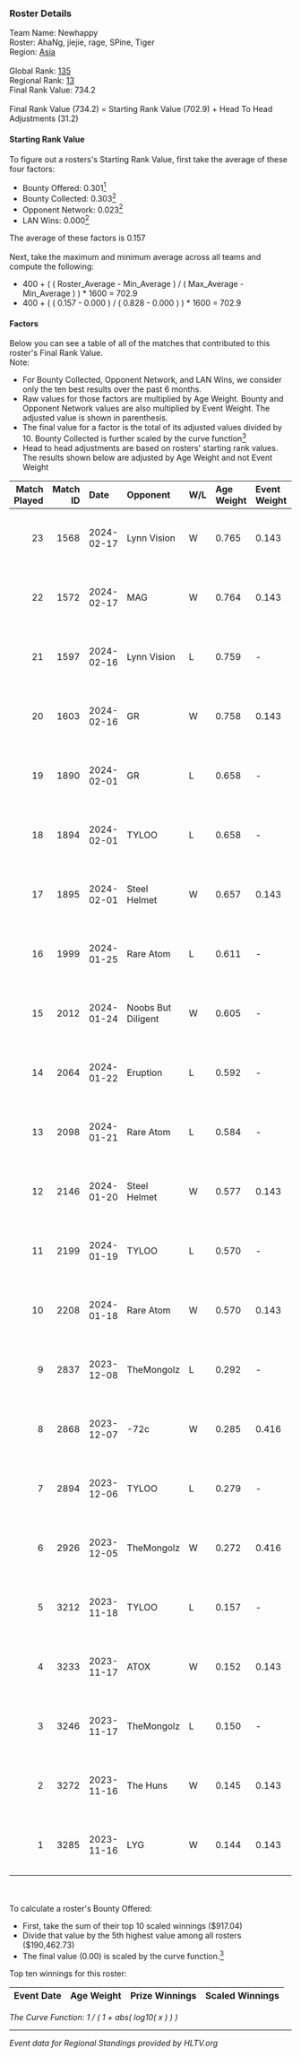 ### Roster Details<br />
Team Name: Newhappy<br />
Roster: AhaNg, jiejie, rage, SPine, Tiger<br />
Region: [Asia]( ../standings_asia.md)<br />
<br />
Global Rank: [135](../standings_global.md)<br />
Regional Rank: [13]( ../standings_asia.md)<br />
Final Rank Value:  734.2<br />
<br />
Final Rank Value (734.2) = Starting Rank Value (702.9) + Head To Head Adjustments (31.2)<br />

#### Starting Rank Value<br />
To figure out a rosters's Starting Rank Value, first take the average of these four factors:<br />
- Bounty Offered: 0.301[<sup>1</sup>](#table2)
- Bounty Collected: 0.303[<sup>2</sup>](#table1)
- Opponent Network: 0.023[<sup>2</sup>](#table1)
- LAN Wins: 0.000[<sup>2</sup>](#table1)

The average of these factors is 0.157<br />
<br />
Next, take the maximum and minimum average across all teams and compute the following:<br />
- 400 + ( ( Roster_Average - Min_Average ) / ( Max_Average - Min_Average ) ) * 1600 = 702.9
- 400 + ( ( 0.157 - 0.000 ) / ( 0.828 - 0.000 ) ) * 1600 = 702.9


#### Factors<br />
Below you can see a table of all of the matches that contributed to this roster's Final Rank Value.<br />
Note:<br />

- For Bounty Collected, Opponent Network, and LAN Wins, we consider only the ten best results over the past 6 months.
- Raw values for those factors are multiplied by Age Weight. Bounty and Opponent Network values are also multiplied by Event Weight. The adjusted value is shown in parenthesis.
- The final value for a factor is the total of its adjusted values divided by 10. Bounty Collected is further scaled by the curve function[<sup>3</sup>](#curveFunction)
- Head to head adjustments are based on rosters' starting rank values. The results shown below are adjusted by Age Weight and not Event Weight
<span id="table1"></span><br />


| Match Played | Match ID | Date       | Opponent           | W/L | Age Weight | Event Weight | Bounty Collected | Opponent Network | LAN Wins  | H2H Adj. | Roster                            |
| -: | -: | :- | :- | :- | :- | :- | :- | :- | :- | -: | :- |
|           23 |     1568 | 2024-02-17 | Lynn Vision        | W   | 0.765      | 0.143        | 0.136 (0.015)    | 0.458 (0.050)    | 0 (0.000) |    22.04 | AhaNg, jiejie, rage, SPine, Tiger |
|           22 |     1572 | 2024-02-17 | MAG                | W   | 0.764      | 0.143        | 0.000 (0.000)    | 0.237 (0.026)    | 0 (0.000) |     7.61 | AhaNg, jiejie, rage, SPine, Tiger |
|           21 |     1597 | 2024-02-16 | Lynn Vision        | L   | 0.759      | -            | -                | -                | -         |    -1.83 | AhaNg, jiejie, karl, rage, SPine  |
|           20 |     1603 | 2024-02-16 | GR                 | W   | 0.758      | 0.143        | 0.005 (0.001)    | 0.267 (0.029)    | 0 (0.000) |    11.26 | AhaNg, jiejie, karl, rage, SPine  |
|           19 |     1890 | 2024-02-01 | GR                 | L   | 0.658      | -            | -                | -                | -         |   -11.73 | 2x2x, AhaNg, SPine, Tiger, tutu   |
|           18 |     1894 | 2024-02-01 | TYLOO              | L   | 0.658      | -            | -                | -                | -         |    -4.51 | 2x2x, AhaNg, SPine, Tiger, tutu   |
|           17 |     1895 | 2024-02-01 | Steel Helmet       | W   | 0.657      | 0.143        | 0.021 (0.002)    | 0.131 (0.012)    | 0 (0.000) |     9.80 | 2x2x, AhaNg, SPine, Tiger, tutu   |
|           16 |     1999 | 2024-01-25 | Rare Atom          | L   | 0.611      | -            | -                | -                | -         |    -9.14 | 2x2x, AhaNg, SPine, Tiger, tutu   |
|           15 |     2012 | 2024-01-24 | Noobs But Diligent | W   | 0.605      | -            | -                | -                | 0 (0.000) |     2.86 | 2x2x, AhaNg, SPine, Tiger, tutu   |
|           14 |     2064 | 2024-01-22 | Eruption           | L   | 0.592      | -            | -                | -                | -         |   -12.37 | 2x2x, AhaNg, SPine, Tiger, tutu   |
|           13 |     2098 | 2024-01-21 | Rare Atom          | L   | 0.584      | -            | -                | -                | -         |    -9.30 | 2x2x, AhaNg, SPine, Tiger, tutu   |
|           12 |     2146 | 2024-01-20 | Steel Helmet       | W   | 0.577      | 0.143        | 0.021 (0.002)    | 0.131 (0.011)    | 0 (0.000) |     8.28 | 2x2x, AhaNg, SPine, Tiger, tutu   |
|           11 |     2199 | 2024-01-19 | TYLOO              | L   | 0.570      | -            | -                | -                | -         |    -4.82 | 2x2x, AhaNg, SPine, Tiger, tutu   |
|           10 |     2208 | 2024-01-18 | Rare Atom          | W   | 0.570      | 0.143        | 0.024 (0.002)    | 0.233 (0.019)    | 0 (0.000) |     8.87 | 2x2x, AhaNg, SPine, Tiger, tutu   |
|            9 |     2837 | 2023-12-08 | TheMongolz         | L   | 0.292      | -            | -                | -                | -         |    -0.29 | 2x2x, AhaNg, SPine, Tiger, tutu   |
|            8 |     2868 | 2023-12-07 | -72c               | W   | 0.285      | 0.416        | 0.003 (0.000)    | 0.069 (0.008)    | 0 (0.000) |     3.62 | 2x2x, AhaNg, SPine, Tiger, tutu   |
|            7 |     2894 | 2023-12-06 | TYLOO              | L   | 0.279      | -            | -                | -                | -         |    -2.38 | 2x2x, AhaNg, SPine, Tiger, tutu   |
|            6 |     2926 | 2023-12-05 | TheMongolz         | W   | 0.272      | 0.416        | 0.247 (0.028)    | 0.587 (0.066)    | 0 (0.000) |     8.31 | 2x2x, AhaNg, SPine, Tiger, tutu   |
|            5 |     3212 | 2023-11-18 | TYLOO              | L   | 0.157      | -            | -                | -                | -         |    -1.30 | 2x2x, AhaNg, SPine, Tiger, tutu   |
|            4 |     3233 | 2023-11-17 | ATOX               | W   | 0.152      | 0.143        | 0.007 (0.000)    | 0.329 (0.007)    | 0 (0.000) |     2.93 | 2x2x, AhaNg, SPine, Tiger, tutu   |
|            3 |     3246 | 2023-11-17 | TheMongolz         | L   | 0.150      | -            | -                | -                | -         |    -0.14 | 2x2x, AhaNg, SPine, Tiger, tutu   |
|            2 |     3272 | 2023-11-16 | The Huns           | W   | 0.145      | 0.143        | -                | 0.232 (0.005)    | -         |     1.24 | 2x2x, AhaNg, SPine, Tiger, tutu   |
|            1 |     3285 | 2023-11-16 | LYG                | W   | 0.144      | 0.143        | 0.004 (0.000)    | -                | -         |     2.21 | 2x2x, AhaNg, SPine, Tiger, tutu   |

<br />
<span id="table2"></span><br />
To calculate a roster's Bounty Offered:<br />

- First, take the sum of their top 10 scaled winnings ($917.04)
- Divide that value by the 5th highest value among all rosters ($190,462.73)
- The final value (0.00) is scaled by the curve function.[<sup>3</sup>](#curveFunction)

Top ten winnings for this roster:<br />

| Event Date | Age Weight | Prize Winnings | Scaled Winnings |
| :- | -: | :- | :- |


<span id="curveFunction"></span>_The Curve Function: 1 / ( 1 + abs( log10( x ) ) )_<br />

---
_Event data for Regional Standings provided by HLTV.org_<br />
